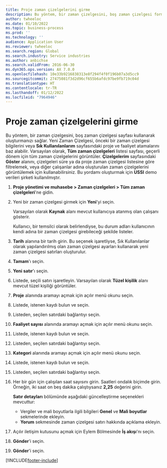 ```yaml
---
title: Proje zaman çizelgelerini girme
description: Bu yöntem, bir zaman çizelgesini, boş zaman çizelgesi formu kullanarak oluşturmanızı sağlar.
author: twheeloc
ms.date: 01/10/2022
ms.topic: business-process
ms.prod: ''
ms.technology: ''
audience: Application User
ms.reviewer: twheeloc
ms.search.region: Global
ms.search.industry: Service industries
ms.author: anbichse
ms.search.validFrom: 2016-06-30
ms.dyn365.ops.version: AX 7.0.0
ms.openlocfilehash: 10e33b9216838313e8f294f4f0f196b07a3d5cc9
ms.sourcegitcommit: 27475081f3d2d96cf655b6afdc97be9fb719c04d
ms.translationtype: HT
ms.contentlocale: tr-TR
ms.lasthandoff: 01/12/2022
ms.locfileid: "7964946"
---
```

# <a name="enter-project-timesheets"></a>Proje zaman çizelgelerini girme

Bu yöntem, bir zaman çizelgesini, boş zaman çizelgesi sayfası kullanarak oluşturmanızı sağlar. Yeni Zaman Çizelgesi, önceki bir zaman çizelgesi bilgilerini veya **Sık Kullanılanlarım** sayfasındaki proje ve faaliyet atamalarını baz alabilir. Varsayılan olarak, **Tüm zaman çizelgeleri** listesi sayfası, geçerli dönem için tüm zaman çizelgelerini görüntüler. **Çizelgelerim** sayfasındaki **Göster** alanını, çizelgeleri süre ya da proje zaman çizelgesi listesine göre filtrelemek, veya diğer çalışanlar adına oluşturulan zaman çizelgelerini görüntülemek için kullanabilirsiniz. Bu yordamı oluşturmak için **USSI** demo verileri şirketi kullanılmıştır.

1. **Proje yönetimi ve muhasebe \> Zaman çizelgeleri \> Tüm zaman çizelgeleri**'ne gidin.
2. Yeni bir zaman çizelgesi girmek için **Yeni**'yi seçin.

    Varsayılan olarak **Kaynak** alanı mevcut kullanıcıya atanmış olan çalışanı gösterir.

    Kullanıcı, bir temsilci olarak belirlendiyse, bu durum adları kullanıcının kendi adına bir zaman çizelgesi girebileceği şekilde listeler.

3. **Tarih** alanına bir tarih girin. Bu seçenek işaretliyse, Sık Kullanılanlar olarak yapılandırılmış olan zaman çizelgesi ayarları kullanarak yeni zaman çizelgesi satırları oluşturulur.
4. **Tamam**'ı seçin.
5. **Yeni satır**'ı seçin.
6. Listede, seçili satırı işaretleyin. Varsayılan olarak **Tüzel kişilik** alanı mevcut tüzel kişiliği görüntüler.
7. **Proje** alanında aramayı açmak için açılır menü okunu seçin.
8. Listede, istenen kaydı bulun ve seçin.
9. Listeden, seçilen satırdaki bağlantıyı seçin.
10. **Faaliyet sayısı** alanında aramayı açmak için açılır menü okunu seçin.
11. Listede, istenen kaydı bulun ve seçin.
12. Listeden, seçilen satırdaki bağlantıyı seçin.
13. **Kategori** alanında aramayı açmak için açılır menü okunu seçin.
14. Listede, istenen kaydı bulun ve seçin.
15. Listeden, seçilen satırdaki bağlantıyı seçin.
16. Her bir gün için çalışılan saat sayısını girin. Saatleri ondalık biçimde girin. Örneğin, iki saat on beş dakika çalıştıysanız **2,25** değerini girin.

    **Satır detayları** bölümünde aşağıdaki güncelleştirme seçenekleri mevcuttur:

    - Vergiler ve mali boyutlarla ilgili bilgileri **Genel** ve **Mali boyutlar** sekmelerinde ekleyin.
    - **Yorum** sekmesinde zaman çizelgesi satırı hakkında açıklama ekleyin.

17. Açılır iletişim kutusunu açmak için Eylem Bölmesinde **İş akışı**'nı seçin.
18. **Gönder**'i seçin.
19. **Gönder**'i seçin.

[!INCLUDE[footer-include](../../../../includes/footer-banner.md)]
